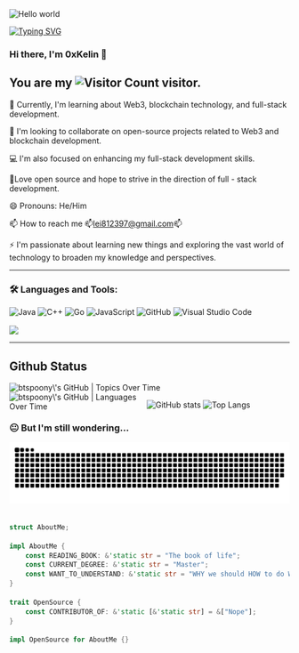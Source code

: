 <!--
**kling-zero/kling-zero** is a ✨ _special_ ✨ repository because its `README.md` (this file) appears on your GitHub profile.

Here are some ideas to get you started:

- 🔭 I’m currently working on ...
- 🌱 I’m currently learning ...
- 👯 I’m looking to collaborate on ...
- 🤔 I’m looking for help with ...
- 💬 Ask me about ...
- 📫 How to reach me: ...
- 😄 Pronouns: ...
- ⚡ Fun fact: ...
-->
<img src="https://raw.githubusercontent.com/sagar-viradiya/sagar-viradiya/master/resources/banner.png" alt="Hello world">

<a href="https://git.io/typing-svg"><img src="https://readme-typing-svg.demolab.com?font=Fira+Code&weight=500&duration=4999&pause=1000&color=E3D1F7&background=96D1FF00&multiline=true&random=true&width=524&lines=Strive+to+contribute+to+the+open+source+" alt="Typing SVG" /></a>

### Hi there, I'm 0xKelin 👋
You are my ![Visitor Count](https://profile-counter.glitch.me/kling-zero/count.svg) visitor.
---
🌱 Currently, I'm learning about Web3, blockchain technology, and full-stack development.

👯 I'm looking to collaborate on open-source projects related to Web3 and blockchain development.

💻 I'm also focused on enhancing my full-stack development skills.

👋Love open source and hope to strive in the direction of full - stack development.

😄 Pronouns: He/Him

📫 How to reach me 📫lei812397@gmail.com📫

⚡ I'm passionate about learning new things and exploring the vast world of technology to broaden my knowledge and perspectives.

---

### 🛠️ Languages and Tools:

![Java](https://img.shields.io/badge/-Java-%23ED8B00?style=flat&logo=java&logoColor=white)
![C++](https://img.shields.io/badge/-C++-%2300599C?style=flat&logo=c%2B%2B&logoColor=white)
![Go](https://img.shields.io/badge/-Go-%2300ADD8?style=flat&logo=go&logoColor=white)
![JavaScript](https://img.shields.io/badge/-JavaScript-%23F7DF1E?style=flat&logo=javascript&logoColor=black)
![GitHub](https://img.shields.io/badge/-GitHub-%23181717?style=flat&logo=github&logoColor=white)
![Visual Studio Code](https://img.shields.io/badge/-Visual%20Studio%20Code-%23007ACC?style=flat&logo=visual-studio-code&logoColor=white)

<img align="center"  src="https://github-readme-stats.vercel.app/api/top-langs/?username=kling-zero&theme=radical&layout=compact"  />

---

## Github Status

<div>
  <img src="https://stats.quine.sh/btspoony/topics-over-time?theme=dark" width="49%" alt="btspoony\'s GitHub | Topics Over Time" />
  <img src="https://stats.quine.sh/btspoony/languages-over-time?theme=dark" width="49%" alt="btspoony\'s GitHub | Languages Over Time" style="float: left;" />
</div>

![GitHub stats](https://github-readme-stats.vercel.app/api?username=Kelin0x&theme=onedark&card_width=500&show_icons=true)
![Top Langs](https://github-readme-stats.vercel.app/api/top-langs/?username=Kelin0x&layout=compact&langs_count=8&hide=php&theme=onedark)


### 😐 But I'm still wondering...

![Kelin0x](https://raw.githubusercontent.com/Kelin0x/Kelin0x/output/github-contribution-grid-snake.svg)
```rust

struct AboutMe;

impl AboutMe {
    const READING_BOOK: &'static str = "The book of life";
    const CURRENT_DEGREE: &'static str = "Master";
    const WANT_TO_UNDERSTAND: &'static str = "WHY we should HOW to do WHAT";
}

trait OpenSource {
    const CONTRIBUTOR_OF: &'static [&'static str] = &["Nope"];
}

impl OpenSource for AboutMe {}
```


